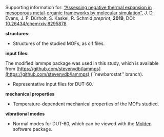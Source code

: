 Supporting information for: [“Assessing negative thermal expansion in mesoporous metal-organic frameworks by molecular simulation”](https://doi.org/10.26434/chemrxiv.8295878), J. D. Evans, J. P. Dürholt, S. Kaskel, R. Schmid _preprint_, **2019**, DOI: [10.26434/chemrxiv.8295878](https://doi.org/10.26434/chemrxiv.8295878)


**structures:**

- Structures of the studied MOFs, as cif files.

**input files:**

The modified lammps package was used in this study, which is available from [https://github.com/stevenvdb/lammps](https://github.com/stevenvdb/lammps) (``newbarostat'' branch).

- Representative input files for DUT-60.

**mechanical properties**

- Temperature-dependent mechanical properties of the MOFs studied.

**vibrational modes**

- Normal modes for DUT-60, which can be viewed with the [Molden](http://cheminf.cmbi.ru.nl/molden/vibration.html) software package.
